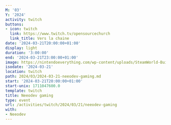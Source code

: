 ```yaml
---
M: '03'
Y: '2024'
activity: twitch
buttons:
- icon: twitch
  link: https://www.twitch.tv/opensourcechurch
  link_title: Vers la chaine
date: '2024-03-21T20:00:00+01:00'
display: light
duration: '3:00:00'
end: '2024-03-21T23:00:00+01:00'
image: https://nintendoeverything.com/wp-content/uploads/SteamWorld-Build.jpg
isodate: '2024-03-21'
location: twitch
path: 2024/03/2024-03-21-neeodev-gaming.md
start: '2024-03-21T20:00:00+01:00'
start-unix: 1711047600.0
template: twitch
title: Neeodev gaming
type: event
url: /activities/twitch/2024/03/21/neeodev-gaming
with:
- Neeodev
---
```

